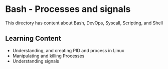 # Bash - Processes and signals
This directory has content about Bash, DevOps, Syscall, Scripting, and Shell


## Learning Content
* Understanding, and creating PID and process in Linux
* Manipulating and killing Processes
* Understanding signals


